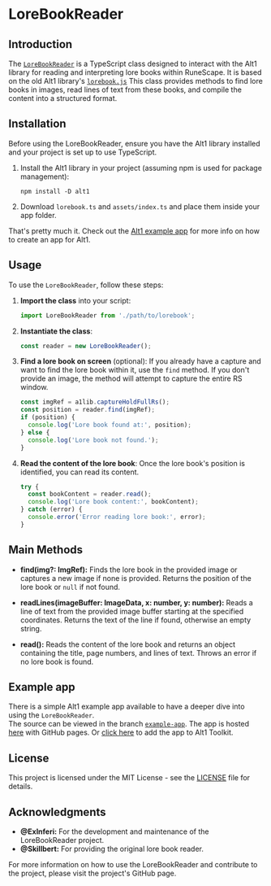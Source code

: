 # LoreBookReader

## Introduction

The [`LoreBookReader`](lorebook.ts) is a TypeScript class designed to interact with the Alt1 library for reading and interpreting lore books within RuneScape. It is based on the old Alt1 library's [`lorebook.js`](https://runeapps.org//imagelibs/lorebook.js.) This class provides methods to find lore books in images, read lines of text from these books, and compile the content into a structured format.

## Installation

Before using the LoreBookReader, ensure you have the Alt1 library installed and your project is set up to use TypeScript.

1. Install the Alt1 library in your project (assuming npm is used for package management):

   ```shell
   npm install -D alt1
   ```

2. Download `lorebook.ts` and `assets/index.ts` and place them inside your app folder.

That's pretty much it. Check out the [Alt1 example app](https://github.com/skillbert/alt1minimal) for more info on how to create an app for Alt1.

## Usage

To use the `LoreBookReader`, follow these steps:

1. **Import the class** into your script:

   ```typescript
   import LoreBookReader from './path/to/lorebook';
   ```

2. **Instantiate the class**:

   ```typescript
   const reader = new LoreBookReader();
   ```

3. **Find a lore book on screen** (optional):
   If you already have a capture and want to find the lore book within it, use the `find` method. If you don't provide an image, the method will attempt to capture the entire RS window.

   ```typescript
   const imgRef = a1lib.captureHoldFullRs();
   const position = reader.find(imgRef);
   if (position) {
     console.log('Lore book found at:', position);
   } else {
     console.log('Lore book not found.');
   }
   ```

4. **Read the content of the lore book**:
   Once the lore book's position is identified, you can read its content.

   ```typescript
   try {
     const bookContent = reader.read();
     console.log('Lore book content:', bookContent);
   } catch (error) {
     console.error('Error reading lore book:', error);
   }
   ```

## Main Methods

- **find(img?: ImgRef):** Finds the lore book in the provided image or captures a new image if none is provided. Returns the position of the lore book or `null` if not found.

- **readLines(imageBuffer: ImageData, x: number, y: number):** Reads a line of text from the provided image buffer starting at the specified coordinates. Returns the text of the line if found, otherwise an empty string.

- **read():** Reads the content of the lore book and returns an object containing the title, page numbers, and lines of text. Throws an error if no lore book is found.

## Example app

There is a simple Alt1 example app available to have a deeper dive into using the `LoreBookReader`.  
The source can be viewed in the branch [`example-app`](https://github.com/ExInferi/LoreBookReader/tree/example-app). The app is hosted [here](https://exinferi.github.io/LoreBookReader/) with GitHub pages. Or [click here](alt1://addapp/https://exinferi.github.io/LoreBookReader/appconfig.json) to add the app to Alt1 Toolkit.

## License

This project is licensed under the MIT License - see the [LICENSE](LICENSE) file for details.

## Acknowledgments

- **@ExInferi:** For the development and maintenance of the LoreBookReader project.
- **@Skillbert:** For providing the original lore book reader.

For more information on how to use the LoreBookReader and contribute to the project, please visit the project's GitHub page.
